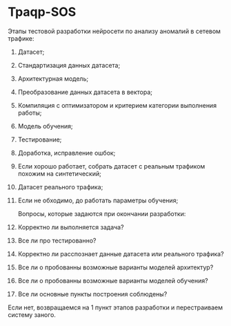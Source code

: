 # Tpaqp-SOS

  Этапы тестовой разработки нейросети по анализу аномалий в сетевом трафике:
1. Датасет;
2. Стандартизация данных датасета;
3. Архитектурная модель;
4. Преобразование данных датасета в вектора;
5. Компиляция с оптимизатором и критерием категории выполнения работы;
6. Модель обучения;
7. Тестирование;
8. Доработка, исправление ошбок;
9. Если хорошо работает, собрать датасет с реальным трафиком похожим на синтетический;
10. Датасет реального трафика;
11. Если не обходимо, до работать параметры обучения;




    Вопросы, которые задаются при окончании разработки:
  1.  Корректно ли выполняется задача?
  2.  Все ли про тестированно?
  3.  Корректно ли расспознает данные датасета или реального трафика?
  4.  Все ли о пробованны возможные варианты моделей архитектур?
  5.  Все ли о пробованны возможные варианты моделей обучения?
  6.  Все ли основные пункты построения соблюдены?

Если нет, возвращаемся на 1 пункт этапов разработки и перестраиваем систему заного.
